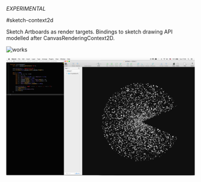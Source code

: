 *EXPERIMENTAL*

#sketch-context2d

Sketch Artboards as render targets. Bindings to sketch drawing API modelled after CanvasRenderingContext2D.

![works](./assets/screencast-00.gif)

![works](./assets/screenshot.png)